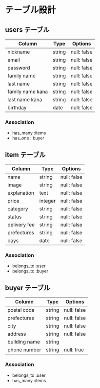 # テーブル設計

## users テーブル

| Column           | Type   | Options     |
| ---------------- | ------ | ----------- |
| nickname         | string | null: false |
| email            | string | null: false |
| password         | string | null: false |
| family name      | string | null: false |
| last name        | string | null: false |
| family name kana | string | null: false |
| last name kana   | string | null: false |
| birthday         | date   | null: false |

### Association

- has_many :items
- has_one : buyer

## item テーブル

| Column       | Type    | Options     |
| -------------| ------- | ----------- |
| name         | string  | null: false |
| image        | string  | null: false |
| explanation  | text    | null: false |
| price        | integer | null: false |
| category     | string  | null: false |
| status       | string  | null: false |
| delivery fee | string  | null: false |
| prefectures  | string  | null: false |
| days         | date    | null: false |

### Association

- belongs_to :user
- belongs_to :buyer

## buyer テーブル

| Column                | Type   | Options     |
| ----------------------| ------ | ----------- |
| postal code           | string | null: false |
| prefectures           | string | null: false |
| city                  | string | null: false |
| address               | string | null: false |
| building name         | string |             |
| phone number          | string | null: true  |

### Association

- belongs_to :user
- has_many :items



